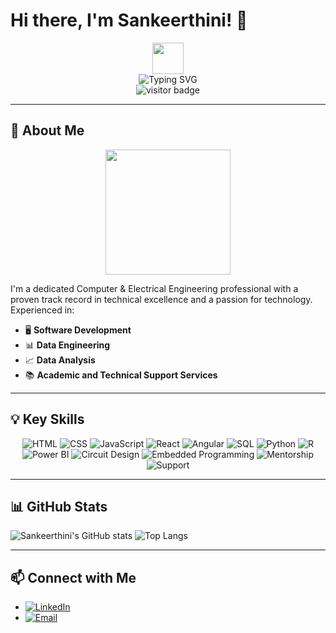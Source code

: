 # Hi there, I'm Sankeerthini! 👋

<div align="center">
  <img src="https://media.giphy.com/media/hvRJCLFzcasrR4ia7z/giphy.gif" width="50"/>
  <br>
  <img src="https://readme-typing-svg.demolab.com?font=Fira+Code&size=24&pause=1000&color=F75C7E&center=true&width=435&lines=Master+in+Computer+%26+Electrical+Engineering+Graduate;Software+Developer;Data+Engineer;Data+Analyst;Tech+Enthusiast" alt="Typing SVG">
  <br>
  <img src="https://visitor-badge.glitch.me/badge?page_id=Sankeerthini.Sankeerthini" alt="visitor badge">
</div>

---

## 🔧 About Me

<div align="center">
  <img src="https://media.giphy.com/media/3o7TKSRFb58Z95KCBO/giphy.gif" width="200"/>
</div>

I'm a dedicated Computer & Electrical Engineering professional with a proven track record in technical excellence and a passion for technology. Experienced in:

- 🖥️ **Software Development**
- 📊 **Data Engineering**
- 📈 **Data Analysis**
- 📚 **Academic and Technical Support Services**

---

## 💡 Key Skills

<div align="center">
  <img src="https://img.shields.io/badge/HTML5-E34F26?style=for-the-badge&logo=html5&logoColor=white" alt="HTML">
  <img src="https://img.shields.io/badge/CSS3-1572B6?style=for-the-badge&logo=css3&logoColor=white" alt="CSS">
  <img src="https://img.shields.io/badge/JavaScript-F7DF1E?style=for-the-badge&logo=javascript&logoColor=black" alt="JavaScript">
  <img src="https://img.shields.io/badge/React-61DAFB?style=for-the-badge&logo=react&logoColor=black" alt="React">
  <img src="https://img.shields.io/badge/Angular-DD0031?style=for-the-badge&logo=angular&logoColor=white" alt="Angular">
  <img src="https://img.shields.io/badge/SQL-336791?style=for-the-badge&logo=postgresql&logoColor=white" alt="SQL">
  <img src="https://img.shields.io/badge/Python-3776AB?style=for-the-badge&logo=python&logoColor=white" alt="Python">
  <img src="https://img.shields.io/badge/R-276DC3?style=for-the-badge&logo=r&logoColor=white" alt="R">
  <img src="https://img.shields.io/badge/Power%20BI-F2C811?style=for-the-badge&logo=power-bi&logoColor=black" alt="Power BI">
  <img src="https://img.shields.io/badge/Circuit%20Design-BDB76B?style=for-the-badge&logo=arduino&logoColor=black" alt="Circuit Design">
  <img src="https://img.shields.io/badge/Embedded%20Programming-007ACC?style=for-the-badge&logo=c%2B%2B&logoColor=white" alt="Embedded Programming">
  <img src="https://img.shields.io/badge/Mentorship-FFD700?style=for-the-badge&logo=knowledgebase&logoColor=black" alt="Mentorship">
  <img src="https://img.shields.io/badge/Support-2E8B57?style=for-the-badge&logo=helpdesk&logoColor=white" alt="Support">
</div>

---
## 📊 GitHub Stats

![Sankeerthini's GitHub stats](https://github-readme-stats.vercel.app/api?username=Sankeerthini&show_icons=true&theme=radical)
![Top Langs](https://github-readme-stats.vercel.app/api/top-langs/?username=Sankeerthini&layout=compact&theme=radical)

---

## 📫 Connect with Me

- [![LinkedIn](https://img.shields.io/badge/LinkedIn-blue?style=flat&logo=linkedin)](https://www.linkedin.com/in/sankeerthini-d) 
- [![Email](https://img.shields.io/badge/Email-D14836?style=flat&logo=gmail&logoColor=white)](mailto:sankeerthini@gmail.com)
